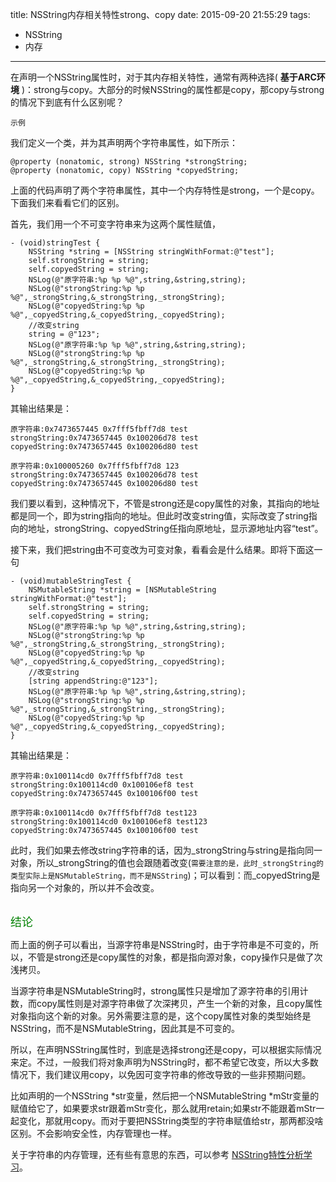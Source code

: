 title: NSString内存相关特性strong、copy
date: 2015-09-20 21:55:29
tags: 
- NSString 
- 内存
---

在声明一个NSString属性时，对于其内存相关特性，通常有两种选择( **基于ARC环境** )：strong与copy。大部分的时候NSString的属性都是copy，那copy与strong的情况下到底有什么区别呢？<!-- more -->

`示例 `

我们定义一个类，并为其声明两个字符串属性，如下所示：

	@property (nonatomic, strong) NSString *strongString;
	@property (nonatomic, copy) NSString *copyedString;

	
上面的代码声明了两个字符串属性，其中一个内存特性是strong，一个是copy。下面我们来看看它们的区别。


首先，我们用一个不可变字符串来为这两个属性赋值，

	- (void)stringTest {
    	NSString *string = [NSString stringWithFormat:@"test"];
    	self.strongString = string;
    	self.copyedString = string;
    	NSLog(@"原字符串:%p %p %@",string,&string,string);
    	NSLog(@"strongString:%p %p %@",_strongString,&_strongString,_strongString);
    	NSLog(@"copyedString:%p %p %@",_copyedString,&_copyedString,_copyedString);
    	//改变string
    	string = @"123";
    	NSLog(@"原字符串:%p %p %@",string,&string,string);
    	NSLog(@"strongString:%p %p %@",_strongString,&_strongString,_strongString);
    	NSLog(@"copyedString:%p %p %@",_copyedString,&_copyedString,_copyedString);
    }
	
其输出结果是：

	原字符串:0x7473657445 0x7fff5fbff7d8 test
	strongString:0x7473657445 0x100206d78 test
	copyedString:0x7473657445 0x100206d80 test
	
	原字符串:0x100005260 0x7fff5fbff7d8 123
	strongString:0x7473657445 0x100206d78 test
	copyedString:0x7473657445 0x100206d80 test						
我们要以看到，这种情况下，不管是strong还是copy属性的对象，其指向的地址都是同一个，即为string指向的地址。但此时改变string值，实际改变了string指向的地址，strongString、copyedString任指向原地址，显示源地址内容“test”。

接下来，我们把string由不可变改为可变对象，看看会是什么结果。即将下面这一句

	- (void)mutableStringTest {
    	NSMutableString *string = [NSMutableString stringWithFormat:@"test"];
    	self.strongString = string;
    	self.copyedString = string;
    	NSLog(@"原字符串:%p %p %@",string,&string,string);
    	NSLog(@"strongString:%p %p %@",_strongString,&_strongString,_strongString);
    	NSLog(@"copyedString:%p %p %@",_copyedString,&_copyedString,_copyedString);
    	//改变string
    	[string appendString:@"123"];
    	NSLog(@"原字符串:%p %p %@",string,&string,string);
    	NSLog(@"strongString:%p %p %@",_strongString,&_strongString,_strongString);
    	NSLog(@"copyedString:%p %p %@",_copyedString,&_copyedString,_copyedString);
	}

其输出结果是：

	原字符串:0x100114cd0 0x7fff5fbff7d8 test
	strongString:0x100114cd0 0x100106ef8 test
	copyedString:0x7473657445 0x100106f00 test
	
	原字符串:0x100114cd0 0x7fff5fbff7d8 test123
	strongString:0x100114cd0 0x100106ef8 test123
	copyedString:0x7473657445 0x100106f00 test

此时，我们如果去修改string字符串的话，因为_strongString与string是指向同一对象，所以_strongString的值也会跟随着改变(`需要注意的是，此时_strongString的类型实际上是NSMutableString，而不是NSString`)；可以看到：而_copyedString是指向另一个对象的，所以并不会改变。


<br>
<font size=4 color=green>结论</font>

而上面的例子可以看出，当源字符串是NSString时，由于字符串是不可变的，所以，不管是strong还是copy属性的对象，都是指向源对象，copy操作只是做了次浅拷贝。

当源字符串是NSMutableString时，strong属性只是增加了源字符串的引用计数，而copy属性则是对源字符串做了次深拷贝，产生一个新的对象，且copy属性对象指向这个新的对象。另外需要注意的是，这个copy属性对象的类型始终是NSString，而不是NSMutableString，因此其是不可变的。

所以，在声明NSString属性时，到底是选择strong还是copy，可以根据实际情况来定。不过，一般我们将对象声明为NSString时，都不希望它改变，所以大多数情况下，我们建议用copy，以免因可变字符串的修改导致的一些非预期问题。

比如声明的一个NSString \*str变量，然后把一个NSMutableString \*mStr变量的赋值给它了，如果要求str跟着mStr变化，那么就用retain;如果str不能跟着mStr一起变化，那就用copy。而对于要把NSString类型的字符串赋值给str，那两都没啥区别。不会影响安全性，内存管理也一样。

关于字符串的内存管理，还有些有意思的东西，可以参考 [NSString特性分析学习](http://blog.cnbluebox.com/blog/2014/04/16/nsstringte-xing-fen-xi-xue-xi/)。
